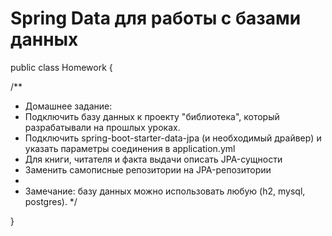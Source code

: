 # Spring Data для работы с базами данных

public class Homework {

  /**
   * Домашнее задание:
   * Подключить базу данных к проекту "библиотека", который разрабатывали на прошлых уроках.
   * Подключить spring-boot-starter-data-jpa (и необходимый драйвер) и указать параметры соединения в application.yml
   * Для книги, читателя и факта выдачи описать JPA-сущности
   * Заменить самописные репозитории на JPA-репозитории
   * 
   * Замечание: базу данных можно использовать любую (h2, mysql, postgres).
   */

}
